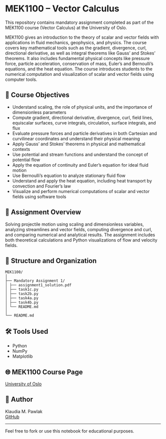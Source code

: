 # MEK1100 – Vector Calculus

This repository contains mandatory assignment completed as part of the MEK1100 course (Vector Calculus) at the University of Oslo.

MEK1100 gives an introduction to the theory of scalar and vector fields with applications in fluid mechanics, geophysics, and physics. The course covers key mathematical tools such as the gradient, divergence, curl, directional derivative, as well as integral theorems like Gauss’ and Stokes’ theorems. It also includes fundamental physical concepts like pressure force, particle acceleration, conservation of mass, Euler’s and Bernoulli’s equations, and the heat equation. The course introduces students to the numerical computation and visualization of scalar and vector fields using computer tools.

## 🎯 Course Objectives
- Understand scaling, the role of physical units, and the importance of dimensionless parameters
- Compute gradient, directional derivative, divergence, curl, field lines, equiscalar surfaces, curve integrals, circulation, surface integrals, and flux
- Evaluate pressure forces and particle derivatives in both Cartesian and curvilinear coordinates and understand their physical meaning
- Apply Gauss’ and Stokes’ theorems in physical and mathematical contexts
- Use potential and stream functions and understand the concept of potential flow
- Apply the equation of continuity and Euler’s equation for ideal fluid motion
- Use Bernoulli’s equation to analyze stationary fluid flow
- Understand and apply the heat equation, including heat transport by convection and Fourier’s law
- Visualize and perform numerical computations of scalar and vector fields using software tools

## 📝 Assignment Overview

Solving projectile motion using scaling and dimensionless variables, analyzing streamlines and vector fields, computing divergence and curl, and comparing numerical and analytical results. The assignment includes both theoretical calculations and Python visualizations of flow and velocity fields.

## 📂 Structure and Organization

```
MEK1100/
│
├── Mandatory Assignment 1/
│ ├── assignment1_solution.pdf
│ ├── task1c.py
│ ├── task2b.py
│ ├── task4a.py
│ ├── task4b.py
│ └── README.md
│
└── README.md
```

## 🛠 Tools Used

- Python
- NumPy
- Matplotlib

## 🌐 MEK1100 Course Page

[University of Oslo](https://www.uio.no/studier/emner/matnat/math/MEK1100/index-eng.html)

## 👤 Author

Klaudia M. Pawlak  
[GitHub](https://github.com/klaudiapawlak)

---

Feel free to fork or use this notebook for educational purposes.
